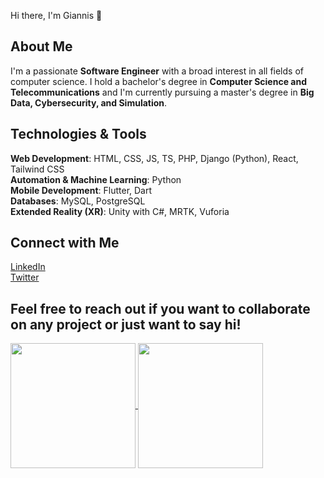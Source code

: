 Hi there, I'm Giannis 👋

## About Me
I'm a passionate **Software Engineer** with a broad interest in all fields of computer science. I hold a bachelor's degree in **Computer Science and Telecommunications** and I'm currently pursuing a master's degree in **Big Data, Cybersecurity, and Simulation**.

## Technologies & Tools
**Web Development**: HTML, CSS, JS, TS, PHP, Django (Python), React, Tailwind CSS  
**Automation & Machine Learning**: Python  
**Mobile Development**: Flutter, Dart  
**Databases**: MySQL, PostgreSQL  
**Extended Reality (XR)**: Unity with C#, MRTK, Vuforia

## Connect with Me
[LinkedIn](https://www.linkedin.com/in/giannis-terpo-327905169/)  
[Twitter](https://twitter.com/giannisterpo)

Feel free to reach out if you want to collaborate on any project or just want to say hi!
-----------------------------
<a href="https://github.com/c/github-readme-stats">
  <img height=200 align="center" src="https://github-readme-stats.vercel.app/api?username=johnt1838&theme=highcontrast" />
</a>
<a href="https://github.com/johnt1838">
  <img height=200 align="center" src="https://github-readme-stats.vercel.app/api/top-langs?username=johnt1838&layout=donut&langs_count=8&card_width=320&theme=highcontrast" />
</a>

